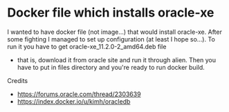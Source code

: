 Docker file which installs oracle-xe
====================================

I wanted to have docker file (not image...) that would install oracle-xe. 
After some fighting I managed to set up configuration (at least I hope so...). To run it you have to get oracle-xe_11.2.0-2_amd64.deb file
- that is, download it from oracle site and run it through alien. Then you have to put in files directory and you're ready to run docker build.

Credits 
* https://forums.oracle.com/thread/2303639 
* https://index.docker.io/u/kimh/oracledb
